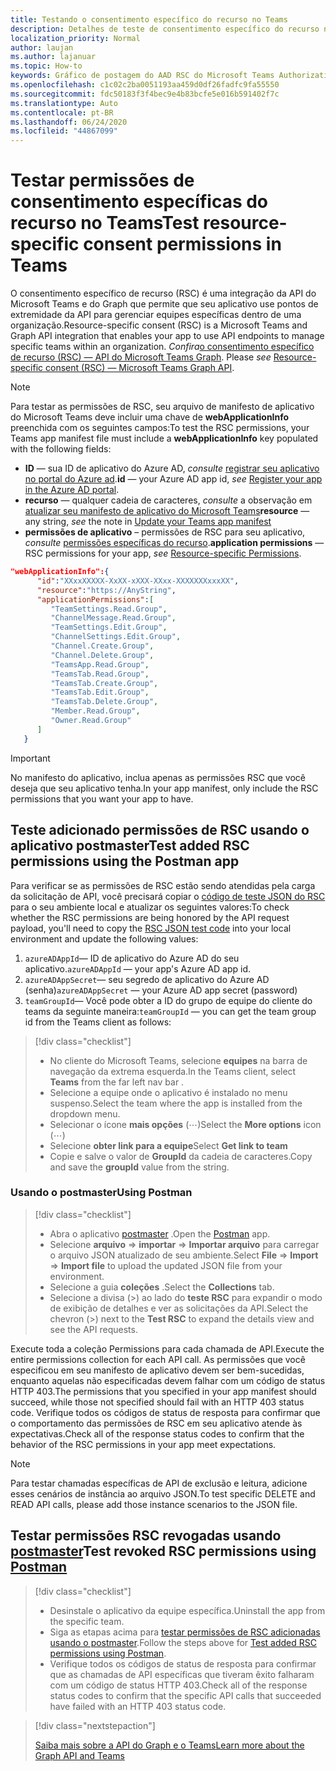 ```yaml
---
title: Testando o consentimento específico do recurso no Teams
description: Detalhes de teste de consentimento específico do recurso no Teams usando o postmaster
localization_priority: Normal
author: laujan
ms.author: lajanuar
ms.topic: How-to
keywords: Gráfico de postagem do AAD RSC do Microsoft Teams Authorization SSO
ms.openlocfilehash: c1c02c2ba0051193aa459d0df26fadfc9fa55550
ms.sourcegitcommit: fdc50183f3f4bec9e4b83bcfe5e016b591402f7c
ms.translationtype: Auto
ms.contentlocale: pt-BR
ms.lasthandoff: 06/24/2020
ms.locfileid: "44867099"
---
```

# <a name="test-resource-specific-consent-permissions--in-teams"></a><span data-ttu-id="19319-104">Testar permissões de consentimento específicas do recurso no Teams</span><span class="sxs-lookup"><span data-stu-id="19319-104">Test resource-specific consent permissions  in Teams</span></span>

<span data-ttu-id="19319-105">O consentimento específico de recurso (RSC) é uma integração da API do Microsoft Teams e do Graph que permite que seu aplicativo use pontos de extremidade da API para gerenciar equipes específicas dentro de uma organização.</span><span class="sxs-lookup"><span data-stu-id="19319-105">Resource-specific consent (RSC) is a Microsoft Teams and Graph API integration that enables your app to use API endpoints to manage specific teams within an organization.</span></span> <span data-ttu-id="19319-106">*Confira*[o consentimento específico de recurso (RSC) — API do Microsoft Teams Graph](resource-specific-consent.md).  </span><span class="sxs-lookup"><span data-stu-id="19319-106">Please *see*  [Resource-specific consent (RSC) — Microsoft Teams Graph API](resource-specific-consent.md).</span></span>

> [!NOTE]
><span data-ttu-id="19319-107">Para testar as permissões de RSC, seu arquivo de manifesto de aplicativo do Microsoft Teams deve incluir uma chave de **webApplicationInfo** preenchida com os seguintes campos:</span><span class="sxs-lookup"><span data-stu-id="19319-107">To test the RSC permissions, your Teams app manifest file must include a **webApplicationInfo** key populated with the following fields:</span></span>
>
> - <span data-ttu-id="19319-108">**ID** — sua ID de aplicativo do Azure AD, *consulte* [registrar seu aplicativo no portal do Azure ad](resource-specific-consent.md#register-your-app-with-microsoft-identity-platform-via-the-azure-ad-portal).</span><span class="sxs-lookup"><span data-stu-id="19319-108">**id**  — your Azure AD app id, *see* [Register your app in the Azure AD portal](resource-specific-consent.md#register-your-app-with-microsoft-identity-platform-via-the-azure-ad-portal).</span></span>
> - <span data-ttu-id="19319-109">**recurso** — qualquer cadeia de caracteres, *consulte* a observação em [atualizar seu manifesto de aplicativo do Microsoft Teams](resource-specific-consent.md#update-your-teams-app-manifest)</span><span class="sxs-lookup"><span data-stu-id="19319-109">**resource**  — any string, *see* the note in  [Update your Teams app manifest](resource-specific-consent.md#update-your-teams-app-manifest)</span></span>
> - <span data-ttu-id="19319-110">**permissões de aplicativo** – permissões de RSC para seu aplicativo, *consulte* [permissões específicas do recurso](resource-specific-consent.md#resource-specific-permissions).</span><span class="sxs-lookup"><span data-stu-id="19319-110">**application permissions** — RSC permissions for  your app, *see* [Resource-specific Permissions](resource-specific-consent.md#resource-specific-permissions).</span></span>

```json
"webApplicationInfo":{
      "id":"XXxxXXXXX-XxXX-xXXX-XXxx-XXXXXXXxxxXX",
      "resource":"https://AnyString",
      "applicationPermissions":[
         "TeamSettings.Read.Group",
         "ChannelMessage.Read.Group",
         "TeamSettings.Edit.Group",
         "ChannelSettings.Edit.Group",
         "Channel.Create.Group",
         "Channel.Delete.Group",
         "TeamsApp.Read.Group",
         "TeamsTab.Read.Group",
         "TeamsTab.Create.Group",
         "TeamsTab.Edit.Group",
         "TeamsTab.Delete.Group",
         "Member.Read.Group",
         "Owner.Read.Group"
      ]
   }
```

>[!IMPORTANT]
><span data-ttu-id="19319-111">No manifesto do aplicativo, inclua apenas as permissões RSC que você deseja que seu aplicativo tenha.</span><span class="sxs-lookup"><span data-stu-id="19319-111">In your app manifest, only include the RSC permissions that you want your app to have.</span></span>

## <a name="test-added-rsc-permissions-using-the-postman-app"></a><span data-ttu-id="19319-112">Teste adicionado permissões de RSC usando o aplicativo postmaster</span><span class="sxs-lookup"><span data-stu-id="19319-112">Test added RSC permissions using the Postman app</span></span>

<span data-ttu-id="19319-113">Para verificar se as permissões de RSC estão sendo atendidas pela carga da solicitação de API, você precisará copiar o [código de teste JSON do RSC](test-rsc-json-file.md) para o seu ambiente local e atualizar os seguintes valores:</span><span class="sxs-lookup"><span data-stu-id="19319-113">To check whether the RSC permissions are being honored by the API request payload, you'll need to copy the [RSC JSON test code](test-rsc-json-file.md) into your local environment and update the following values:</span></span>

1. <span data-ttu-id="19319-114">`azureADAppId`— ID de aplicativo do Azure AD do seu aplicativo.</span><span class="sxs-lookup"><span data-stu-id="19319-114">`azureADAppId`  — your app's Azure AD app id.</span></span>
1. <span data-ttu-id="19319-115">`azureADAppSecret`— seu segredo de aplicativo do Azure AD (senha)</span><span class="sxs-lookup"><span data-stu-id="19319-115">`azureADAppSecret`  — your Azure AD app secret (password)</span></span>
1. <span data-ttu-id="19319-116">`teamGroupId`— Você pode obter a ID do grupo de equipe do cliente do teams da seguinte maneira:</span><span class="sxs-lookup"><span data-stu-id="19319-116">`teamGroupId` — you can get the team group id from the Teams client as follows:</span></span>

> [!div class="checklist"]
>
> * <span data-ttu-id="19319-117">No cliente do Microsoft Teams, selecione **equipes** na barra de navegação da extrema esquerda.</span><span class="sxs-lookup"><span data-stu-id="19319-117">In the Teams client, select **Teams** from the far left nav bar .</span></span>
> * <span data-ttu-id="19319-118">Selecione a equipe onde o aplicativo é instalado no menu suspenso.</span><span class="sxs-lookup"><span data-stu-id="19319-118">Select the team where the app is installed from the dropdown menu.</span></span>
> * <span data-ttu-id="19319-119">Selecionar o ícone **mais opções** (&#8943;)</span><span class="sxs-lookup"><span data-stu-id="19319-119">Select the **More options** icon (&#8943;)</span></span>
> * <span data-ttu-id="19319-120">Selecione **obter link para a equipe**</span><span class="sxs-lookup"><span data-stu-id="19319-120">Select **Get link to team**</span></span> 
> * <span data-ttu-id="19319-121">Copie e salve o valor de **GroupId** da cadeia de caracteres.</span><span class="sxs-lookup"><span data-stu-id="19319-121">Copy and save the **groupId** value from the string.</span></span>

### <a name="using-postman"></a><span data-ttu-id="19319-122">Usando o postmaster</span><span class="sxs-lookup"><span data-stu-id="19319-122">Using Postman</span></span>

> [!div class="checklist"]
>
> * <span data-ttu-id="19319-123">Abra o aplicativo [postmaster](https://www.postman.com) .</span><span class="sxs-lookup"><span data-stu-id="19319-123">Open the [Postman](https://www.postman.com) app.</span></span>
> * <span data-ttu-id="19319-124">Selecione **arquivo**  =>  **importar**  =>  **Importar arquivo** para carregar o arquivo JSON atualizado de seu ambiente.</span><span class="sxs-lookup"><span data-stu-id="19319-124">Select **File** => **Import** => **Import file** to upload the updated JSON file from your environment.</span></span>  
> * <span data-ttu-id="19319-125">Selecione a guia **coleções** .</span><span class="sxs-lookup"><span data-stu-id="19319-125">Select the **Collections** tab.</span></span> 
> * <span data-ttu-id="19319-126">Selecione a divisa (>) ao lado do **teste RSC** para expandir o modo de exibição de detalhes e ver as solicitações da API.</span><span class="sxs-lookup"><span data-stu-id="19319-126">Select the chevron (>) next to the **Test RSC** to expand the details view and see the API requests.</span></span>

<span data-ttu-id="19319-127">Execute toda a coleção Permissions para cada chamada de API.</span><span class="sxs-lookup"><span data-stu-id="19319-127">Execute the entire permissions collection for each API call.</span></span> <span data-ttu-id="19319-128">As permissões que você especificou em seu manifesto de aplicativo devem ser bem-sucedidas, enquanto aquelas não especificadas devem falhar com um código de status HTTP 403.</span><span class="sxs-lookup"><span data-stu-id="19319-128">The permissions that you specified in your app manifest should succeed, while those not specified should fail with an HTTP 403 status code.</span></span> <span data-ttu-id="19319-129">Verifique todos os códigos de status de resposta para confirmar que o comportamento das permissões de RSC em seu aplicativo atende às expectativas.</span><span class="sxs-lookup"><span data-stu-id="19319-129">Check all of the response status codes to confirm that the behavior of the RSC permissions in your app meet expectations.</span></span>

>[!NOTE]
><span data-ttu-id="19319-130">Para testar chamadas específicas de API de exclusão e leitura, adicione esses cenários de instância ao arquivo JSON.</span><span class="sxs-lookup"><span data-stu-id="19319-130">To test specific DELETE and READ API calls, please add those instance scenarios to the JSON file.</span></span>

## <a name="test--revoked-rsc-permissions-using-postman"></a><span data-ttu-id="19319-131">Testar permissões RSC revogadas usando [postmaster](https://www.postman.com/)</span><span class="sxs-lookup"><span data-stu-id="19319-131">Test  revoked RSC permissions using [Postman](https://www.postman.com/)</span></span>

> [!div class="checklist"]
>
> * <span data-ttu-id="19319-132">Desinstale o aplicativo da equipe específica.</span><span class="sxs-lookup"><span data-stu-id="19319-132">Uninstall the app from the specific team.</span></span>
> * <span data-ttu-id="19319-133">Siga as etapas acima para [testar permissões de RSC adicionadas usando o postmaster](#test-added-rsc-permissions-using-the-postman-app).</span><span class="sxs-lookup"><span data-stu-id="19319-133">Follow the steps above for [Test added RSC permissions using Postman](#test-added-rsc-permissions-using-the-postman-app).</span></span>
> * <span data-ttu-id="19319-134">Verifique todos os códigos de status de resposta para confirmar que as chamadas de API específicas que tiveram êxito falharam com um código de status HTTP 403.</span><span class="sxs-lookup"><span data-stu-id="19319-134">Check all of the response status codes to confirm that the specific API calls that succeeded have failed with an HTTP 403 status code.</span></span>

> [!div class="nextstepaction"]
>
> [<span data-ttu-id="19319-135">Saiba mais sobre a API do Graph e o Teams</span><span class="sxs-lookup"><span data-stu-id="19319-135">Learn more about the Graph API and Teams</span></span>](/graph/api/resources/teams-api-overview?view=graph-rest-1.0)
